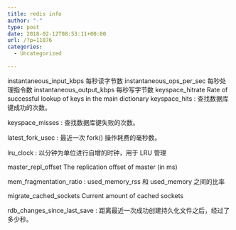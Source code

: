 ```yaml
---
title: redis info
author: "-"
type: post
date: 2018-02-12T08:53:11+00:00
url: /?p=11876
categories:
  - Uncategorized

---
```


instantaneous_input_kbps 每秒读字节数
instantaneous_ops_per_sec 每秒处理指令数
instantaneous_output_kbps 每秒写字节数
keyspace_hitrate Rate of successful lookup of keys in the main dictionary
keyspace_hits : 查找数据库键成功的次数。
  
keyspace_misses : 查找数据库键失败的次数。
  
latest_fork_usec : 最近一次 fork() 操作耗费的毫秒数。

lru_clock : 以分钟为单位进行自增的时钟，用于 LRU 管理
  
master_repl_offset The replication offset of master (in ms)
  
mem_fragmentation_ratio : used_memory_rss 和 used_memory 之间的比率
  
migrate_cached_sockets Current amount of cached sockets
  
rdb_changes_since_last_save : 距离最近一次成功创建持久化文件之后，经过了多少秒。